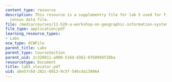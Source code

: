 ```yaml
---
content_type: resource
description: This resource is a supplementry file for lab 5 used for finding the right
  census data file.
file: /media/courses/11-520-a-workshop-on-geographic-information-systems-fall-2005/abe57c6d282c69139c5f546cda138964_lab5_vlocator.pdf
file_type: application/pdf
learning_resource_types:
- Labs
ocw_type: OCWFile
parent_title: Labs
parent_type: CourseSection
parent_uid: 2c320811-a808-516d-d362-87b899df38ba
resourcetype: Document
title: lab5_vlocator.pdf
uid: abe57c6d-282c-6913-9c5f-546cda138964
---
```

